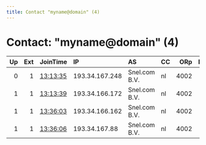 ```yaml
---
title: Contact "myname@domain" (4)
---
```


# Contact: "myname@domain" (4)

|   Up |   Ext | JoinTime                                                                                              | IP             | AS            | CC   |   ORp |   Dirp | OS    | Version   | Nickname   |   eFamMembers |
|-----:|------:|:------------------------------------------------------------------------------------------------------|:---------------|:--------------|:-----|------:|-------:|:------|:----------|:-----------|--------------:|
|    0 |     1 | [13:13:35](https://nusenu.github.io/OrNetStats/w/relay/7F008ED6651DE02C5C3A5D778F832E0EF13447E4.html) | 193.34.167.248 | Snel.com B.V. | nl   |  4002 |      0 | Linux | 0.4.6.10  | myhosttor1 |             1 |
|    1 |     1 | [13:13:39](https://nusenu.github.io/OrNetStats/w/relay/A300097700C55F2BE80CF0739EA5E48FC226B0E6.html) | 193.34.166.172 | Snel.com B.V. | nl   |  4002 |      0 | Linux | 0.4.6.10  | myhosttor2 |             1 |
|    1 |     1 | [13:36:03](https://nusenu.github.io/OrNetStats/w/relay/E7E96DFEB02C23153282BDC98F656EE661579179.html) | 193.34.166.162 | Snel.com B.V. | nl   |  4002 |      0 | Linux | 0.4.6.10  | myhosttor1 |             1 |
|    1 |     1 | [13:36:06](https://nusenu.github.io/OrNetStats/w/relay/5EC98A15802188E1EE84694E632E0994B8834649.html) | 193.34.167.88  | Snel.com B.V. | nl   |  4002 |      0 | Linux | 0.4.6.10  | myhosttor1 |             1 |
